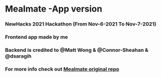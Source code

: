 # Mealmate -App version

### NewHacks 2021 Hackathon (From Nov-6-2021 To Nov-7-2021)
### Frontend app made by me
### Backend is credited to @Matt Wong & @Connor-Sheahan & @dsaragih


### For more info check out <a href=https://github.com/WongMatthew/MealMate>Mealmate original repo</a>
